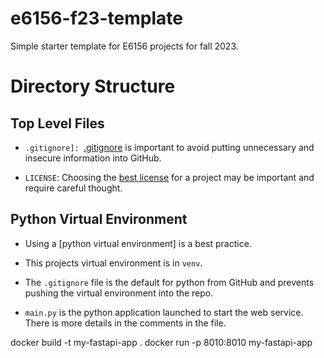 # e6156-f23-template

Simple starter template for E6156 projects for fall 2023.

# Directory Structure

## Top Level Files

- ```.gitignore]: ```[.gitignore](https://www.pluralsight.com/guides/how-to-use-gitignore-file) is important to
avoid putting unnecessary and insecure information into GitHub.


- ```LICENSE```: Choosing the 
[best license](https://docs.github.com/en/repositories/managing-your-repositorys-settings-and-features/customizing-your-repository/licensing-a-repository)
for a project may be important and require careful thought.

## Python Virtual Environment

- Using a [python virtual environment] is a best practice.


- This projects virtual environment is in ```venv```.


- The ```.gitignore``` file is the default for python from GitHub and prevents pushing the virtual environment into
the repo.


- ```main.py``` is the python application launched to start the web service.
There is more details in the comments in the file.


 docker build -t my-fastapi-app .
docker run -p 8010:8010 my-fastapi-app
